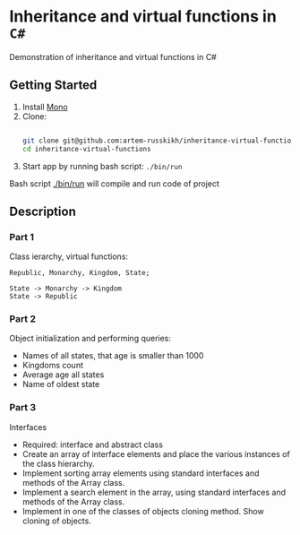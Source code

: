 # Inheritance and virtual functions in `C#`
Demonstration of inheritance and virtual functions in C#

## Getting Started

1. Install [Mono](http://www.mono-project.com/)
2. Clone: 
    ```bash
    
    git clone git@github.com:artem-russkikh/inheritance-virtual-functions.git
    cd inheritance-virtual-functions
    
    ```
3. Start app by running bash script: `./bin/run`

Bash script [./bin/run](../master/bin/run) will compile and run code of project

## Description
### Part 1
Class ierarchy, virtual functions:
```
Republic, Monarchy, Kingdom, State;

State -> Monarchy -> Kingdom
State -> Republic
```

### Part 2
Object initialization and performing queries:

 * Names of all states, that age is smaller than 1000
 * Kingdoms count
 * Average age all states
 * Name of oldest state

### Part 3
Interfaces

* Required: interface and abstract class
* Create an array of interface elements and place the various instances of the class hierarchy.
* Implement sorting array elements using standard interfaces and methods of the Array class.
* Implement a search element in the array, using standard interfaces and methods of the Array class.
* Implement in one of the classes of objects cloning method. Show cloning of objects.
